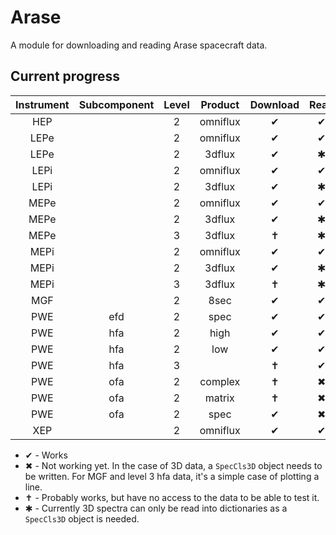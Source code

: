 # Arase
A module for downloading and reading Arase spacecraft data.

## Current progress


| Instrument | Subcomponent | Level    | Product  | Download | Read     | Plot     |
|:----------:|:------------:|:--------:|:--------:|:--------:|:--------:|:--------:|
| HEP        |              | 2        | omniflux | &#10004; | &#10004; | &#10004; |
| LEPe       |              | 2        | omniflux | &#10004; | &#10004; | &#10004; |
| LEPe       |              | 2        | 3dflux   | &#10004; | &#10033; | &#10006; |
| LEPi       |              | 2        | omniflux | &#10004; | &#10004; | &#10004; |
| LEPi       |              | 2        | 3dflux   | &#10004; | &#10033; | &#10006; |
| MEPe       |              | 2        | omniflux | &#10004; | &#10004; | &#10004; |
| MEPe       |              | 2        | 3dflux   | &#10004; | &#10033; | &#10033; |
| MEPe       |              | 3        | 3dflux   | &#10013; | &#10033; | &#10006; |
| MEPi       |              | 2        | omniflux | &#10004; | &#10004; | &#10004; |
| MEPi       |              | 2        | 3dflux   | &#10004; | &#10033; | &#10004; |
| MEPi       |              | 3        | 3dflux   | &#10013; | &#10033; | &#10006; |
| MGF        |              | 2        | 8sec     | &#10004; | &#10004; | &#10006; |
| PWE        | efd          | 2        | spec     | &#10004; | &#10004; | &#10004; |
| PWE        | hfa          | 2        | high     | &#10004; | &#10004; | &#10004; |
| PWE        | hfa          | 2        | low      | &#10004; | &#10004; | &#10004; |
| PWE        | hfa          | 3        |          | &#10013; | &#10004; | &#10006; |
| PWE        | ofa          | 2        | complex  | &#10013; | &#10006; | &#10006; |
| PWE        | ofa          | 2        | matrix   | &#10013; | &#10006; | &#10006; |
| PWE        | ofa          | 2        | spec     | &#10004; | &#10006; | &#10006; |
| XEP        |              | 2        | omniflux | &#10004; | &#10004; | &#10004; |

* &#10004; - Works
* &#10006; - Not working yet. In the case of 3D data, a `SpecCls3D` object needs to be written. For MGF and level 3 hfa data, it's a simple case of plotting a line.
* &#10013; - Probably works, but have no access to the data to be able to test it.
* &#10033; - Currently 3D spectra can only be read into dictionaries as a `SpecCls3D` object is needed.
